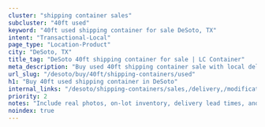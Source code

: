 ```yaml
---
cluster: "shipping container sales"
subcluster: "40ft used"
keyword: "40ft used shipping container for sale DeSoto, TX"
intent: "Transactional-Local"
page_type: "Location-Product"
city: "DeSoto, TX"
title_tag: "DeSoto 40ft shipping container for sale | LC Container"
meta_description: "Buy used 40ft shipping container sale with local delivery in DeSoto, TX. LC Container — local Since 2003. Request a fast quote today."
url_slug: "/desoto/buy/40ft/shipping-containers/used"
h1: "Buy 40ft used shipping container in DeSoto"
internal_links: "/desoto/shipping-containers/sales,/delivery,/modifications"
priority: 2
notes: "Include real photos, on-lot inventory, delivery lead times, and financing info."
noindex: true
---
```


<!-- TODO: Add unique city/inventory copy, images, and internal links here. -->
